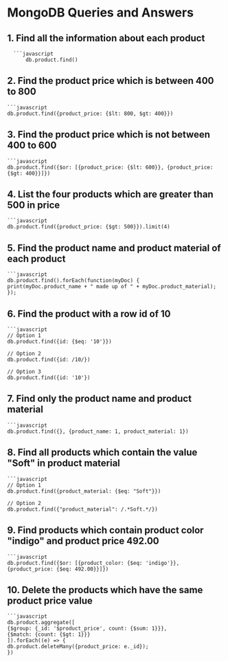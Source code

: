 # MongoDB Queries and Answers

## 1. Find all the information about each product
      ```javascript
          db.product.find()

## 2. Find the product price which is between 400 to 800
    ```javascript
    db.product.find({product_price: {$lt: 800, $gt: 400}})

## 3. Find the product price which is not between 400 to 600
    ```javascript
    db.product.find({$or: [{product_price: {$lt: 600}}, {product_price: {$gt: 400}}]})

## 4. List the four products which are greater than 500 in price
    ```javascript
    db.product.find({product_price: {$gt: 500}}).limit(4)

## 5. Find the product name and product material of each product
    ```javascript
    db.product.find().forEach(function(myDoc) {
    print(myDoc.product_name + " made up of " + myDoc.product_material);
    });

## 6. Find the product with a row id of 10
    ```javascript
    // Option 1
    db.product.find({id: {$eq: '10'}})

    // Option 2
    db.product.find({id: /10/})

    // Option 3
    db.product.find({id: '10'})

## 7. Find only the product name and product material
    ```javascript
    db.product.find({}, {product_name: 1, product_material: 1})

## 8. Find all products which contain the value "Soft" in product material
    ```javascript
    // Option 1
    db.product.find({product_material: {$eq: "Soft"}})

    // Option 2
    db.product.find({"product_material": /.*Soft.*/})

## 9. Find products which contain product color "indigo" and product price 492.00
    ```javascript
    db.product.find({$or: [{product_color: {$eq: 'indigo'}}, {product_price: {$eq: 492.00}}]})

## 10. Delete the products which have the same product price value
    ```javascript
    db.product.aggregate([
    {$group: {_id: '$product_price', count: {$sum: 1}}},
    {$match: {count: {$gt: 1}}}
    ]).forEach((e) => {
    db.product.deleteMany({product_price: e._id});
    })
